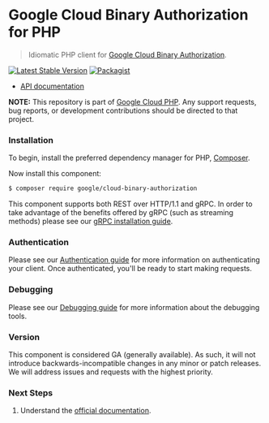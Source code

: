 # Google Cloud Binary Authorization for PHP

> Idiomatic PHP client for [Google Cloud Binary Authorization](https://cloud.google.com/binary-authorization).

[![Latest Stable Version](https://poser.pugx.org/google/cloud-binary-authorization/v/stable)](https://packagist.org/packages/google/cloud-binary-authorization) [![Packagist](https://img.shields.io/packagist/dm/google/cloud-binary-authorization.svg)](https://packagist.org/packages/google/cloud-binary-authorization)

* [API documentation](https://cloud.google.com/php/docs/reference/cloud-binary-authorization/latest)

**NOTE:** This repository is part of [Google Cloud PHP](https://github.com/googleapis/google-cloud-php). Any
support requests, bug reports, or development contributions should be directed to
that project.

### Installation

To begin, install the preferred dependency manager for PHP, [Composer](https://getcomposer.org/).

Now install this component:

```sh
$ composer require google/cloud-binary-authorization
```

This component supports both REST over HTTP/1.1 and gRPC. In order to take advantage of the benefits offered by gRPC (such as streaming methods)
please see our [gRPC installation guide](https://cloud.google.com/php/grpc).

### Authentication

Please see our [Authentication guide](https://github.com/googleapis/google-cloud-php/blob/main/AUTHENTICATION.md) for more information
on authenticating your client. Once authenticated, you'll be ready to start making requests.


### Debugging

Please see our [Debugging guide](https://github.com/googleapis/google-cloud-php/blob/main/DEBUG.md)
for more information about the debugging tools.

### Version

This component is considered GA (generally available). As such, it will not introduce backwards-incompatible changes in
any minor or patch releases. We will address issues and requests with the highest priority.

### Next Steps

1. Understand the [official documentation](https://cloud.google.com/binary-authorization/docs).
